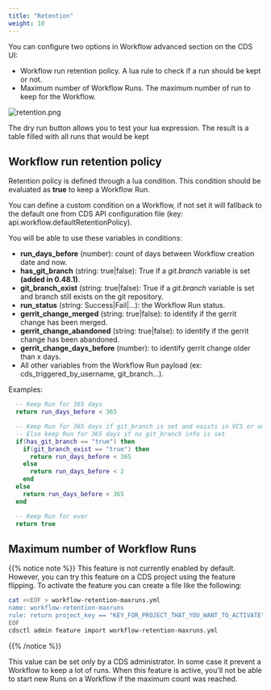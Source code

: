 ```yaml
---
title: "Retention"
weight: 10
---
```


You can configure two options in Workflow advanced section on the CDS UI:
* Workflow run retention policy. A lua rule to check if a run should be kept or not.
* Maximum number of Workflow Runs. The maximum number of run to keep for the Workflow. 

![retention.png](../images/workflow_retention.png)

The dry run button allows you to test your lua expression. The result is a table filled with all runs that would be kept

## Workflow run retention policy

Retention policy is defined through a lua condition. This condition should be evaluated as **true** to keep a Workflow Run.

You can define a custom condition on a Workflow, if not set it will fallback to the default one from CDS API configuration file (key: api.workflow.defaultRetentionPolicy).

You will be able to use these variables in conditions:
  * **run_days_before** (number): count of days between Workflow creation date and now.
  * **has_git_branch** (string: true|false): True if a *git.branch* variable is set **(added in 0.48.1)**.
  * **git_branch_exist** (string: true|false): True if a *git.branch* variable is set and branch still exists on the git repository.
  * **run_status** (string: Success|Fail|...): the Workflow Run status.
  * **gerrit_change_merged** (string: true|false): to identify if the gerrit change has been merged.
  * **gerrit_change_abandoned** (string: true|false): to identify if the gerrit change has been abandoned.
  * **gerrit_change_days_before** (number): to identify gerrit change older than x days.
  * All other variables from the Workflow Run payload (ex: cds_triggered_by_username, git_branch...).

Examples:
```lua
  -- Keep Run for 365 days
  return run_days_before < 365
````
```lua
  -- Keep Run for 365 days if git_branch is set and exists in VCS or only 2 days for removed branches
  -- Else keep Run for 365 days if no git_branch info is set
  if(has_git_branch == "true") then
    if(git_branch_exist == "true") then
      return run_days_before < 365
    else
      return run_days_before < 2
    end
  else 
    return run_days_before < 365
  end
```
```lua
  -- Keep Run for ever
  return true
```

## Maximum number of Workflow Runs

{{% notice note %}}
This feature is not currently enabled by default. However, you can try this feature on a CDS project using the feature flipping.
To activate the feature you can create a file like the following:
```sh
cat <<EOF > workflow-retention-maxruns.yml
name: workflow-retention-maxruns
rule: return project_key == "KEY_FOR_PROJECT_THAT_YOU_WANT_TO_ACTIVATE"
EOF
cdsctl admin feature import workflow-retention-maxruns.yml
```
{{% /notice %}}

This value can be set only by a CDS administrator. In some case it prevent a Workflow to keep a lot of runs.
When this feature is active, you'll not be able to start new Runs on a Workflow if the maximum count was reached.
